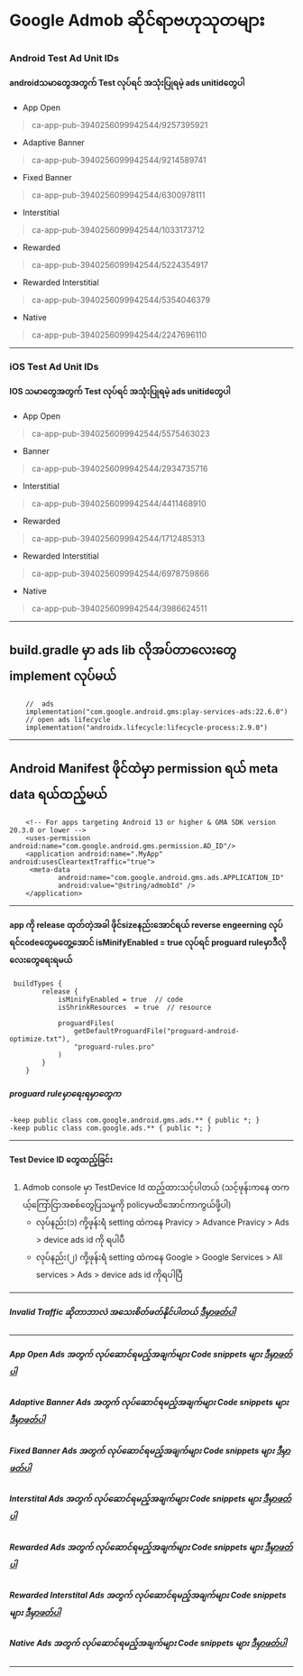 # Google Admob ဆိုင်ရာဗဟုသုတများ

### Android Test Ad Unit IDs
#### androidသမာတွေအတွက် Test လုပ်ရင် အသုံးပြုရမဲ့ ads unitidတွေပါ

* App Open	
> ca-app-pub-3940256099942544/9257395921

* Adaptive Banner	
> ca-app-pub-3940256099942544/9214589741

* Fixed Banner
> ca-app-pub-3940256099942544/6300978111

* Interstitial
> ca-app-pub-3940256099942544/1033173712

* Rewarded	
> ca-app-pub-3940256099942544/5224354917

* Rewarded Interstitial	
> ca-app-pub-3940256099942544/5354046379

* Native	
> ca-app-pub-3940256099942544/2247696110

___

### iOS Test Ad Unit IDs
#### IOS သမာတွေအတွက် Test လုပ်ရင် အသုံးပြုရမဲ့ ads unitidတွေပါ

* App Open
> ca-app-pub-3940256099942544/5575463023

* Banner
> ca-app-pub-3940256099942544/2934735716

* Interstitial	
> ca-app-pub-3940256099942544/4411468910

* Rewarded	
> ca-app-pub-3940256099942544/1712485313

* Rewarded Interstitial	
> ca-app-pub-3940256099942544/6978759866

* Native
> ca-app-pub-3940256099942544/3986624511

___

## build.gradle မှာ ads lib လိုအပ်တာလေးတွေ  implement လုပ်မယ်

```
    //  ads
    implementation("com.google.android.gms:play-services-ads:22.6.0")
    // open ads lifecycle
    implementation("androidx.lifecycle:lifecycle-process:2.9.0")
```
___

## Android Manifest ဖိုင်ထဲမှာ permission ရယ် meta data ရယ်ထည့်မယ်

```
    <!-- For apps targeting Android 13 or higher & GMA SDK version 20.3.0 or lower -->
    <uses-permission android:name="com.google.android.gms.permission.AD_ID"/>
    <application android:name=".MyApp"   android:usesCleartextTraffic="true">
     <meta-data
            android:name="com.google.android.gms.ads.APPLICATION_ID"
            android:value="@string/admobId" />
    </application>

```
___

#### app ကို release ထုတ်တဲ့အခါ ဖိုင်sizeနည်းအောင်ရယ် reverse engeerning လုပ်ရင်codeတွေမတွေ့အောင်   isMinifyEnabled = true လုပ်ရင် proguard ruleမှာဒီလိုလေးတွေရေးရမယ်
```
 buildTypes {
        release {
            isMinifyEnabled = true  // code
            isShrinkResources  = true  // resource

            proguardFiles(
                getDefaultProguardFile("proguard-android-optimize.txt"),
                "proguard-rules.pro"
            )
        }
    }
```
##### proguard ruleမှာရေးရမှာတွေက
```
-keep public class com.google.android.gms.ads.** { public *; }
-keep public class com.google.ads.** { public *; }
```

___

#### Test Device ID တွေထည့်ခြင်း

1. Admob console မှာ TestDevice Id ထည့်ထားသင့်ပါတယ် (သင့်ဖုန်းကနေ တကယ့်ကြော်ငြာအစစ်တွေပြသမှုကို policyမထိအောင်ကာကွယ်ဖို့ပါ)
    * လုပ်နည်း(၁) ကို့ဖုန်းရဲံ setting ထဲကနေ Pravicy > Advance Pravicy > Ads > device ads id ကို ရပါပီ
    * လုပ်နည်း(၂) ကို့ဖုန်းရဲံ setting ထဲကနေ Google > Google Services > All services > Ads > device ads id ကိုရပါပြီ
   
___


##### Invalid Traffic ဆိုတာဘာလဲ အသေးစိတ်ဖတ်နိုင်ပါတယ်   [ ဒီမှာဖတ်ပါ ](InvalidTraffic.md "InvalidTraffic အကြောင်း")
___

##### App Open Ads အတွက် လုပ်ဆောင်ရမည့်အချက်များ Code snippets များ   [ ဒီမှာဖတ်ပါ ](AppOpenAds.md "AppOpenAds အကြောင်း")

##### Adaptive Banner Ads အတွက် လုပ်ဆောင်ရမည့်အချက်များ Code snippets များ   [ ဒီမှာဖတ်ပါ ](AdaptiveBannerAds.md "AdaptiveBannerAds အကြောင်း")

##### Fixed Banner Ads အတွက် လုပ်ဆောင်ရမည့်အချက်များ Code snippets များ   [ ဒီမှာဖတ်ပါ ](FixedBannerAds.md "FixedBannerAds အကြောင်း")

##### Interstital Ads အတွက် လုပ်ဆောင်ရမည့်အချက်များ Code snippets များ   [ ဒီမှာဖတ်ပါ ](InterstitalAds.md "InterstitalAds အကြောင်း")

##### Rewarded Ads အတွက် လုပ်ဆောင်ရမည့်အချက်များ Code snippets များ   [ ဒီမှာဖတ်ပါ ](RewardedAds.md "RewardAds အကြောင်း")

##### Rewarded Interstital Ads အတွက် လုပ်ဆောင်ရမည့်အချက်များ Code snippets များ   [ ဒီမှာဖတ်ပါ ](RewardedInterstitalAds.md "RewardedInterstitalAds အကြောင်း")

##### Native Ads အတွက် လုပ်ဆောင်ရမည့်အချက်များ Code snippets များ   [ ဒီမှာဖတ်ပါ ](NativeAds.md "NativeAds အကြောင်း")
___

